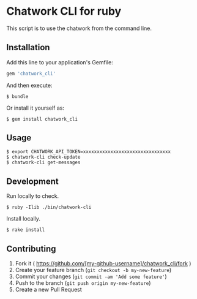 # Chatwork CLI for ruby

This script is to use the chatwork from the command line.

## Installation

Add this line to your application's Gemfile:

```ruby
gem 'chatwork_cli'
```

And then execute:

    $ bundle

Or install it yourself as:

    $ gem install chatwork_cli

## Usage

    $ export CHATWORK_API_TOKEN=xxxxxxxxxxxxxxxxxxxxxxxxxxxxxxxx
    $ chatwork-cli check-update
    $ chatwork-cli get-messages

## Development

Run locally to check.

    $ ruby -Ilib ./bin/chatwork-cli

Install locally.

    $ rake install

## Contributing

1. Fork it ( https://github.com/[my-github-username]/chatwork_cli/fork )
2. Create your feature branch (`git checkout -b my-new-feature`)
3. Commit your changes (`git commit -am 'Add some feature'`)
4. Push to the branch (`git push origin my-new-feature`)
5. Create a new Pull Request
